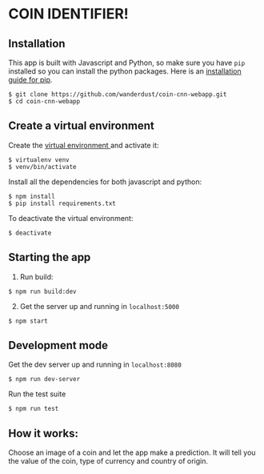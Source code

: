 # COIN IDENTIFIER!

## Installation
This app is built with Javascript and Python, so make sure you have `pip` installed so you can install the python packages. Here is an [installation guide for pip](https://pip.pypa.io/en/stable/installing/).

```
$ git clone https://github.com/wanderdust/coin-cnn-webapp.git
$ cd coin-cnn-webapp
```

## Create a virtual environment

Create the [virtual environment ](https://virtualenv.pypa.io/en/latest/) and activate it:

```
$ virtualenv venv
$ venv/bin/activate
```

Install all the dependencies for both javascript and python:
```
$ npm install
$ pip install requirements.txt
```

To deactivate the virtual environment:
```
$ deactivate
```
## Starting the app

1. Run build:
```
$ npm run build:dev
```

2. Get the server up and running in `localhost:5000`
```
$ npm start
```

## Development mode

Get the dev server up and running in `localhost:8080`
```
$ npm run dev-server
```

Run the test suite

```
$ npm run test
```

## How it works:
Choose an image of a coin and let the app make a prediction. It will tell you the value of the coin, type of currency and country of origin.
